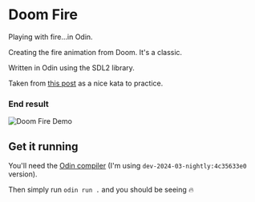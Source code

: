 # Doom Fire

Playing with fire...in Odin.

Creating the fire animation from Doom. It's a classic.

Written in Odin using the SDL2 library.

Taken from [this post](https://fabiensanglard.net/doom_fire_psx/index.html) as a nice kata to practice.

### End result

![Doom Fire Demo](https://github.coom/animation.gif)

## Get it running

You'll need the [Odin compiler](https://odin-lang.org/docs/install/) (I'm using `dev-2024-03-nightly:4c35633e0` version).

Then simply run `odin run .` and you should be seeing 🔥

